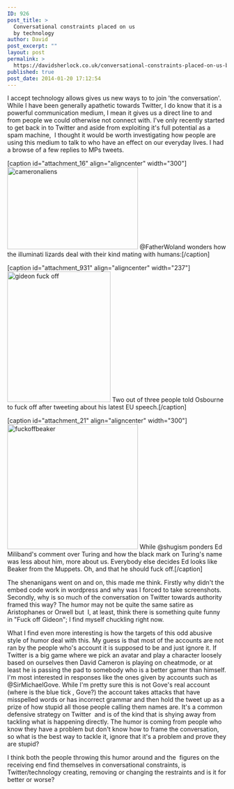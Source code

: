```yaml
---
ID: 926
post_title: >
  Conversational constraints placed on us
  by technology
author: David
post_excerpt: ""
layout: post
permalink: >
  https://davidsherlock.co.uk/conversational-constraints-placed-on-us-by-technology/
published: true
post_date: 2014-01-20 17:12:54
---
```

I accept technology allows gives us new ways to to join 'the conversation'. While I have been generally apathetic towards Twitter, I do know that it is a powerful communication medium, I mean it gives us a direct line to and from people we could otherwise not connect with. I've only recently started to get back in to Twitter and aside from exploiting it's full potential as a spam machine,  I thought it would be worth investigating how people are using this medium to talk to who have an effect on our everyday lives. I had a browse of a few replies to MPs tweets.

[caption id="attachment_16" align="aligncenter" width="300"]<a href="http://rosiethehamster.com/wp-content/uploads/2014/01/cameronaliens.png"><img class="size-medium wp-image-16 " alt="cameronaliens" src="http://rosiethehamster.com/wp-content/uploads/2014/01/cameronaliens-300x189.png" width="300" height="189" /></a> @FatherWoland wonders how the illuminati lizards deal with their kind mating with humans:[/caption]

[caption id="attachment_931" align="aligncenter" width="237"]<a href="http://davidsherlock.co.uk/wp-content/uploads/2014/01/gideon-fuck-off.png"><img class="size-medium wp-image-931" alt="gideon fuck off" src="http://davidsherlock.co.uk/wp-content/uploads/2014/01/gideon-fuck-off-237x300.png" width="237" height="300" /></a> Two out of three people told Osbourne to fuck off after tweeting about his latest EU speech.[/caption]

[caption id="attachment_21" align="aligncenter" width="300"]<a href="http://rosiethehamster.com/wp-content/uploads/2014/01/fuckoffbeaker.png"><img class="wp-image-21 " alt="fuckoffbeaker" src="http://rosiethehamster.com/wp-content/uploads/2014/01/fuckoffbeaker-300x287.png" width="300" height="287" /></a> While @shugism ponders Ed Miliband's comment over Turing and how the black mark on Turing's name was less about him, more about us. Everybody else decides Ed looks like Beaker from the Muppets. Oh, and that he should fuck off.[/caption]

The shenanigans went on and on, this made me think. Firstly why didn't the embed code work in wordpress and why was I forced to take screenshots. Secondly, why is so much of the conversation on Twitter towards authority framed this way? The humor may not be quite the same satire as Aristophanes or Orwell but  I, at least, think there is something quite funny in "Fuck off Gideon"; I find myself chuckling right now.

What I find even more interesting is how the targets of this odd abusive style of humor deal with this. My guess is that most of the accounts are not ran by the people who's account it is supposed to be and just ignore it. If Twitter is a big game where we pick an avatar and play a character loosely based on ourselves then David Cameron is playing on cheatmode, or at least he is passing the pad to somebody who is a better gamer than himself. I'm most interested in responses like the ones given by accounts such as @SirMichaelGove. While I'm pretty sure this is not Gove's real account (where is the blue tick , Gove?) the account takes attacks that have misspelled words or has incorrect grammar and then hold the tweet up as a prize of how stupid all those people calling them names are. It's a common defensive strategy on Twitter  and is of the kind that is shying away from tackling what is happening directly. The humor is coming from people who know they have a problem but don't know how to frame the conversation, so what is the best way to tackle it, ignore that it's a problem and prove they are stupid?

I think both the people throwing this humor around and the  figures on the receiving end find themselves in conversational constraints, is Twitter/technology creating, removing or changing the restraints and is it for better or worse?